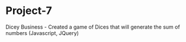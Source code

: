 # Project-7
Dicey Business - Created a game of Dices that will generate the sum of numbers (Javascript, JQuery)
